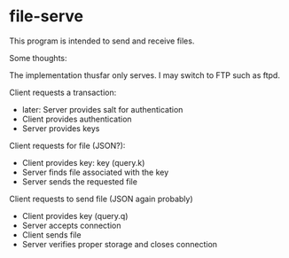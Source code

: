 file-serve
==========

This program is intended to send and receive files.


Some thoughts:

The implementation thusfar only serves. I may switch to FTP such as ftpd.

Client requests a transaction:
- later: Server provides salt for authentication
- Client provides authentication
- Server provides keys

Client requests for file (JSON?):
- Client provides key: key (query.k)
- Server finds file associated with the key
- Server sends the requested file

Client requests to send file (JSON again probably)
- Client provides key (query.q)
- Server accepts connection
- Client sends file
- Server verifies proper storage and closes connection